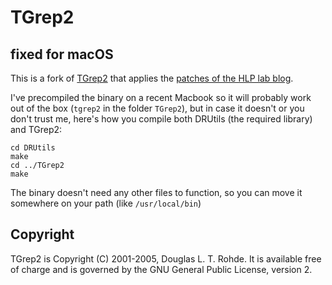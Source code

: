 # TGrep2
## fixed for macOS

This is a fork of [TGrep2](https://tedlab.mit.edu/~dr/Tgrep2/) that applies the [patches of the HLP lab blog](https://hlplab.wordpress.com/2011/02/09/compiling-tgrep2-on-an-intel-macintosh/).

I've precompiled the binary on a recent Macbook so it will probably work out of the box (`tgrep2` in the folder `TGrep2`), but in case it doesn't or you don't trust me, here's how you compile both DRUtils (the required library) and TGrep2:

    cd DRUtils
    make
    cd ../TGrep2
    make

The binary doesn't need any other files to function, so you can move it somewhere on your path (like `/usr/local/bin`)


## Copyright
TGrep2 is Copyright (C) 2001-2005, Douglas L. T. Rohde. It is available free of charge and is governed by the GNU General Public License, version 2.
